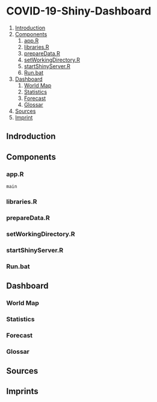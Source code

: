 # COVID-19-Shiny-Dashboard

1. [Introduction](#indroduction)
1. [Components](#components)
    1. [app.R](#app)
    1. [libraries.R](#libraries)
    1. [prepareData.R](#data)
    1. [setWorkingDirectory.R](#wd)
    1. [startShinyServer.R](#server)
    1. [Run.bat](#run)
1. [Dashboard](#dashboard)
    1. [World Map](#world_map)
    1. [Statistics](#statistics)
    1. [Forecast](#forecast)
    1. [Glossar](#glossar)
1. [Sources](#sources)
1. [Imprint](#imprints)

<a name="introduction"></a>
## Indroduction
    

<a name="components"></a>
## Components

<a name="app"></a>
### app.R
    main

<a name="libraries"></a>
### libraries.R
<a name="data"></a>
### prepareData.R
<a name="wd"></a>
### setWorkingDirectory.R
<a name="server"></a>
### startShinyServer.R
<a name="run"></a>
### Run.bat

<a name="dashboard"></a>
## Dashboard

<a name="world_map"></a>
### World Map
<a name="statistics"></a>
### Statistics
<a name="forecast"></a>
### Forecast
<a name="glossar"></a>
### Glossar

<a name="sources"></a>
## Sources

<a name="imprints"></a>
## Imprints
